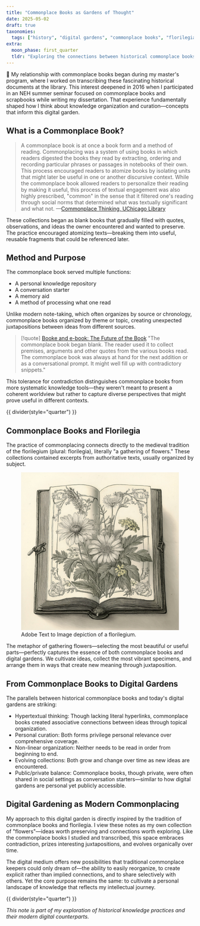 ```yaml
---
title: "Commonplace Books as Gardens of Thought"
date: 2025-05-02
draft: true
taxonomies:
  tags: ["history", "digital gardens", "commonplace books", "florilegia"]
extra:
  moon_phase: first_quarter
  tldr: "Exploring the connections between historical commonplace books and modern digital gardens as tools for cultivating and organizing knowledge."
---
```

<span class="og">📖</span> My relationship with commonplace books began during my master's program, where I worked on transcribing these fascinating historical documents at the library. This interest deepened in 2016 when I participated in an NEH summer seminar focused on commonplace books and scrapbooks while writing my dissertation. That experience fundamentally shaped how I think about knowledge organization and curation—concepts that inform this digital garden.

## What is a Commonplace Book?

> A commonplace book is at once a book form and a method of reading. Commonplacing was a system of using books in which readers digested the books they read by extracting, ordering and recording particular phrases or passages in notebooks of their own. This process encouraged readers to atomize books by isolating units that might later be useful in one or another discursive context. While the commonplace book allowed readers to personalize their reading by making it useful, this process of textual engagement was also highly prescribed, "common" in the sense that it filtered one's reading through social norms that determined what was textually significant and what not. —[Commonplace Thinking, UChicago Library](https://www.lib.uchicago.edu/collex/exhibits/book-use-book-theory-1500-1700/parts-and-wholes-matter-method/commonplace-thinking/)

These collections began as blank books that gradually filled with quotes, observations, and ideas the owner encountered and wanted to preserve. The practice encouraged atomizing texts—breaking them into useful, reusable fragments that could be referenced later.

## Method and Purpose
The commonplace book served multiple functions:

- A personal knowledge repository
- A conversation starter
- A memory aid
- A method of processing what one read

Unlike modern note-taking, which often organizes by source or chronology, commonplace books organized by theme or topic, creating unexpected juxtapositions between ideas from different sources.

> [!quote] [Booke and e-book: The Future of the Book](https://web.archive.org/web/20040220112000/http://www.futureofthebook.com/stories/storyReader$207)
> "The commonplace book began blank. The reader used it to collect premises, arguments and other quotes from the various books read. The commonplace book was always at hand for the next addition or as a conversational prompt. It might well fill up with contradictory snippets." 

This tolerance for contradiction distinguishes commonplace books from more systematic knowledge tools—they weren't meant to present a coherent worldview but rather to capture diverse perspectives that might prove useful in different contexts.

<!-- FM:Snippet:Start data:{"id":"Dividers","fields":[{"name":"style","value":"(style=\"quarter\")"}]} -->
{{ divider(style="quarter") }}
<!-- FM:Snippet:End -->

## Commonplace Books and Florilegia

The practice of commonplacing connects directly to the medieval tradition of the florilegium (plural: florilegia), literally "a gathering of flowers." These collections contained excerpts from authoritative texts, usually organized by subject.

<figure class="center">
  <div class="pixel-corners--wrapper">
    <img src="/florilegium.png" alt="An illustration of flowers appearing to emerge from a book. " width="550px">
  </div>
  <figcaption>Adobe Text to Image depiction of a florilegium. </figcaption>
</figure>

The metaphor of gathering flowers—selecting the most beautiful or useful parts—perfectly captures the essence of both commonplace books and digital gardens. We cultivate ideas, collect the most vibrant specimens, and arrange them in ways that create new meaning through juxtaposition.

## From Commonplace Books to Digital Gardens
The parallels between historical commonplace books and today's digital gardens are striking:

- Hypertextual thinking: Though lacking literal hyperlinks, commonplace books created associative connections between ideas through topical organization.
- Personal curation: Both forms privilege personal relevance over comprehensive coverage.
- Non-linear organization: Neither needs to be read in order from beginning to end.
- Evolving collections: Both grow and change over time as new ideas are encountered.
- Public/private balance: Commonplace books, though private, were often shared in social settings as conversation starters—similar to how digital gardens are personal yet publicly accessible.

## Digital Gardening as Modern Commonplacing
My approach to this digital garden is directly inspired by the tradition of commonplace books and florilegia. I view these notes as my own collection of "flowers"—ideas worth preserving and connections worth exploring. Like the commonplace books I studied and transcribed, this space embraces contradiction, prizes interesting juxtapositions, and evolves organically over time.

The digital medium offers new possibilities that traditional commonplace keepers could only dream of—the ability to easily reorganize, to create explicit rather than implied connections, and to share selectively with others. Yet the core purpose remains the same: to cultivate a personal landscape of knowledge that reflects my intellectual journey.

{{ divider(style="quarter") }}

*This note is part of my exploration of historical knowledge practices and their modern digital counterparts.*